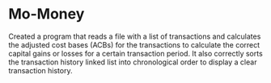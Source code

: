 # Mo-Money
Created a program that reads a file with a list of transactions and calculates the adjusted cost bases (ACBs) for the transactions to calculate the correct capital gains or losses for a certain transaction period. It also correctly sorts the transaction history linked list into chronological order to display a clear transaction history.
